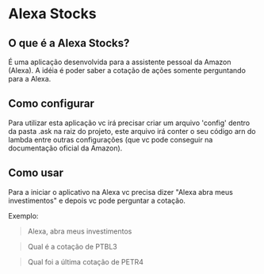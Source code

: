 # Alexa Stocks

## O que é a Alexa Stocks?
É uma aplicação desenvolvida para a assistente pessoal da Amazon (Alexa). A idéia é poder saber a cotação de ações somente perguntando para a Alexa.


## Como configurar
Para utilizar esta aplicação vc irá precisar criar um arquivo 'config' dentro da pasta .ask na raiz do projeto, este arquivo irá conter o seu código arn do lambda entre outras configurações (que vc pode conseguir na documentação oficial da Amazon).

## Como usar
Para a iniciar o aplicativo na Alexa vc precisa dizer "Alexa abra meus investimentos" e depois vc pode perguntar a cotação.

Exemplo:
> Alexa, abra meus investimentos

> Qual é a cotação de PTBL3

> Qual foi a última cotação de PETR4
